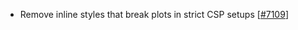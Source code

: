 - Remove inline styles that break plots in strict CSP setups [[#7109](https://github.com/plotly/plotly.js/pull/7109)]